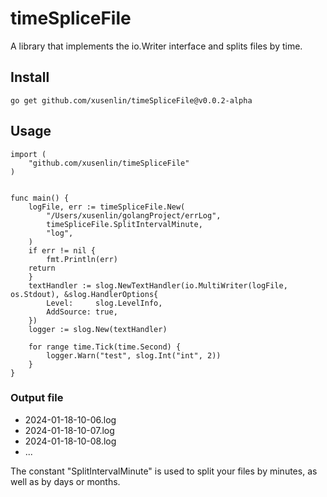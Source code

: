 # timeSpliceFile
A library that implements the io.Writer interface and splits files by time.

## Install
```
go get github.com/xusenlin/timeSpliceFile@v0.0.2-alpha
```


## Usage

```golang
import (
    "github.com/xusenlin/timeSpliceFile"
)


func main() {
    logFile, err := timeSpliceFile.New(
        "/Users/xusenlin/golangProject/errLog",
        timeSpliceFile.SplitIntervalMinute,
        "log",
    )
    if err != nil {
        fmt.Println(err)
    return
    }
    textHandler := slog.NewTextHandler(io.MultiWriter(logFile, os.Stdout), &slog.HandlerOptions{
        Level:     slog.LevelInfo,
        AddSource: true,
    })
    logger := slog.New(textHandler)

    for range time.Tick(time.Second) {
        logger.Warn("test", slog.Int("int", 2))
    }
}
```
### Output file
- 2024-01-18-10-06.log
- 2024-01-18-10-07.log
- 2024-01-18-10-08.log
- ...

The constant "SplitIntervalMinute" is used to split your files by minutes, as well as by days or months.